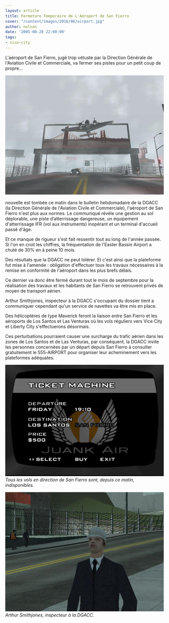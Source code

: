 ```yaml
---
layout: article
title: Fermeture Temporaire de L'Aéroport de San Fierro
cover: "/content/images/2016/06/airport.jpg"
author: nelson
date: '2005-08-28 22:00:00'
tags:
- vice-city
---
```


L'aéroport de San Fierro, jugé trop vétuste par la Direction Générale de l'Aviation Civile et Commerciale, va fermer ses pistes pour un petit coup de propre...

![](/content/images/2005/01/airport.jpg)

nouvelle est tombée ce matin dans le bulletin hebdomadaire de la DGACC (la Direction Générale de l'Aviation Civile et Commerciale), l'aéroport de San Fierro n'est plus aux normes. Le communiqué révèle une gestion au sol déplorable, une piste d’atterrissage dangereuse, un équipement d'atterrissage IFR (vol aux instruments) inopérant et un terminal d'accueil passé d'âge.

Et ce manque de rigueur s'est fait ressentir tout au long de l'année passée. Si l'on en croit les chiffres, la fréquentation de l'Easter Bassin Airport a chuté de 30% en à peine 10 mois.

Des résultats que la DGACC ne peut tolérer. Et c'est ainsi que la plateforme fut mise à l'amende : obligation d'effectuer tous les travaux nécessaires à la remise en conformité de l'aéroport dans les plus brefs délais.

Ce dernier va donc être fermé durant tout le mois de septembre pour la réalisation des travaux et les habitants de San Fierro se retrouvent privés de moyen de transport aérien.

Arthur Smithjones, inspecteur à la DGACC s'occupant du dossier tient a communiquer cependant qu'un service de navettes va être mis en place.

Des hélicoptères de type Maverick feront la liaison entre San Fierro et les aéroports de Los Santos et Las Venturas où les vols réguliers vers Vice City et Liberty City s'effectuerons désormais.

Ces perturbations pourraient causer une surcharge du trafic aérien dans les zones de Los Santos et de Las Venturas, par conséquent, la DGACC invite les personnes concernées par un départ depuis San Fierro à consulter gratuitement le 555-AIRPORT pour organiser leur acheminement vers les plateformes adéquates.

![](/content/images/2005/01/scr.jpg)
_Tous les vols en direction de San Fierro sont, depuis ce matin, indisponibles._

![](/content/images/2005/01/js.jpg)
_Arthur Smithjones, inspecteur à la DGACC._